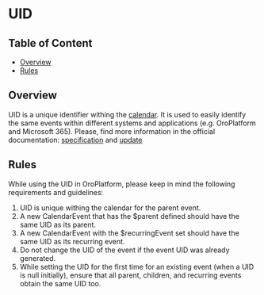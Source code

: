 UID
===

Table of Content
----------------
- [Overview](#overview)
- [Rules](#rules)

## Overview

UID is a unique identifier withing the [calendar](./systemCalendars.md). It is used to easily identify the same events
within different systems and applications (e.g. OroPlatform and Microsoft 365). Please, find more information in the 
official documentation: [specification](https://icalendar.org/iCalendar-RFC-5545/3-8-4-7-unique-identifier.html)
and [update](https://icalendar.org/New-Properties-for-iCalendar-RFC-7986/5-3-uid-property.html)

## Rules

While using the UID in OroPlatform, please keep in mind the following requirements and guidelines:
 1) UID is unique withing the calendar for the parent event.
 2) A new CalendarEvent that has the $parent defined should have the same UID as its parent.
 3) A new CalendarEvent with the $recurringEvent set should have the same UID as its recurring event.
 4) Do not change the UID of the event if the event UID was already generated.
 5) While setting the UID for the first time for an existing event (when a UID is null initially), ensure that all parent, children, and recurring events obtain the same UID too.
